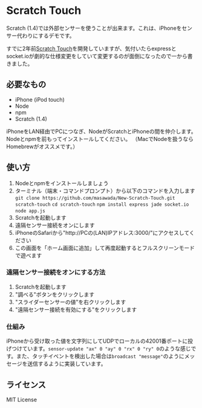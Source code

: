 # Scratch Touch

Scratch (1.4)では外部センサーを使うことが出来ます。これは、iPhoneをセンサー代わりにするデモです。

すでに2年前[Scratch Touch](https://github.com/masawada/scratch-touch)を開発していますが、気付いたらexpressとsocket.ioが劇的な仕様変更をしていて変更するのが面倒になったので一から書きました。

## 必要なもの
* iPhone (iPod touch)
* Node
* npm
* Scratch (1.4)

iPhoneをLAN経由でPCにつなぎ、NodeがScratchとiPhoneの間を仲介します。
Nodeとnpmを前もってインストールしてください。
（MacでNodeを扱うならHomebrewがオススメです。）

## 使い方
1. Nodeとnpmをインストールしましょう
2. ターミナル（端末・コマンドプロンプト）から以下のコマンドを入力します
`git clone https://github.com/masawada/New-Scratch-Touch.git scratch-touch`
`cd scratch-touch`
`npm install express jade socket.io`
`node app.js`
3. Scratchを起動します
4. 遠隔センサー接続をオンにします
5. iPhoneのSafariから"http://PCの(LAN)IPアドレス:3000/"にアクセスしてください
6. この画面を「ホーム画面に追加」して再度起動するとフルスクリーンモードで遊べます

### 遠隔センサー接続をオンにする方法
1. Scratchを起動します
2. "調べる"ボタンをクリックします
3. "スライダーセンサーの値"を右クリックします
4. "遠隔センサー接続を有効にする"をクリックします

### 仕組み

iPhoneから受け取った値を文字列にしてUDPでローカルの42001番ポートに投げつけています。`sensor-update "ax" 0 "ay" 0 "rx" 0 "ry" 0`のような感じです。また、タッチイベントを検出した場合は`broadcast "message"`のようにメッセージを送信するように実装しています。

## ライセンス
MIT License
